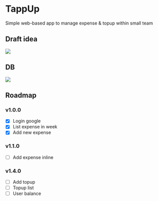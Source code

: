 # TappUp
Simple web-based app to manage expense &amp; topup within small team

## Draft idea

![](https://i.imgur.com/TnFyAuA.png)

## DB

![](https://i.imgur.com/nHwGGVT.png)

## Roadmap

### v1.0.0
- [x] Login google
- [x] List expense in week
- [x] Add new expense

### v1.1.0
- [ ] Add expense inline

### v1.4.0
- [ ] Add topup
- [ ] Topup list
- [ ] User balance
